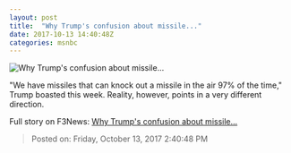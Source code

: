 ```yaml
---
layout: post
title:  "Why Trump's confusion about missile..."
date: 2017-10-13 14:40:48Z
categories: msnbc
---
```


![Why Trump's confusion about missile...](http://www.msnbc.com/sites/msnbc/files/styles/ratio--1_91-1--1200x630/public/trump_rocket_man_091917.jpg?itok=Xf5L8hrW)

"We have missiles that can knock out a missile in the air 97% of the time," Trump boasted this week. Reality, however, points in a very different direction.


Full story on F3News: [Why Trump's confusion about missile...](http://www.f3nws.com/n/XMkHxC)

> Posted on: Friday, October 13, 2017 2:40:48 PM
